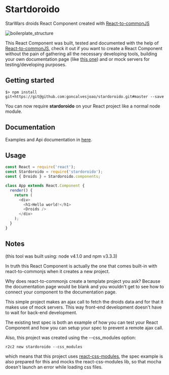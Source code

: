 # Startdoroido
StarWars droids React Component created with [React-to-commonJS](https://github.com/goncalvesjoao/react-to-commonjs)

![boilerplate_structure](https://raw.github.com/goncalvesjoao/stardoroido/master/readme/preview.png)

This React Component was built, tested and documented with the help of [React-to-commonJS](https://github.com/goncalvesjoao/react-to-commonjs), check it out if you want to create a React Component without the pain of gathering all the necessary developing tools, building your own documentation page (like [this one](http://goncalvesjoao.github.io/stardoroido/)) and or mock servers for testing/developing purposes.

## Getting started
```
$> npm install git+https://git@github.com:goncalvesjoao/stardoroido.git#master --save
```
You can now require **stardoroido** on your React project like a normal node module.

## Documentation
Examples and Api documentation in [here](http://goncalvesjoao.github.io/stardoroido/).

## Usage
```javascript
const React = require('react');
const Stardoroido = require('stardoroido');
const { Droids } = Stardoroido.components;

class App extends React.Component {
  render() {
    return (
      <div>
        <h1>Hello world!</h1>
        <Droids />
      </div>
    );
  }
}
```

## Notes
(this tool was built using: node v4.1.0 and npm v3.3.3)

In truth this React Component is actually the one that comes built-in with react-to-commonjs when it creates a new project.

Why does react-to-commonjs create a template project you ask? Because the documentation page would be blank and you wouldn't get to see how to connect your component to the documentation page.

This simple project makes an ajax call to fetch the droids data and for that it makes use of mock servers. This way front-end development doesn't have to wait for back-end development.

The existing test spec is both an example of how you can test your React Component and how you can setup your spec to prevent a remote ajax call.

Also, this project was created using the --css_modules option:
```
r2c2 new stardoroido --css_modules
```
which means that this project uses  [react-css-modules](https://github.com/gajus/react-css-modules), the spec example is also prepared for this and mocks the react-css-modules lib, so that mocha doesn't launch an error while loading css files.
